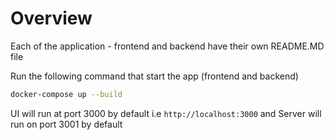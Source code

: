 # Overview

Each of the application - frontend and backend have their own README.MD file

Run the following command that start the app (frontend and backend)

```bash
docker-compose up --build
```

UI will run at port 3000 by default i.e `http://localhost:3000` and Server will run on port 3001 by default
